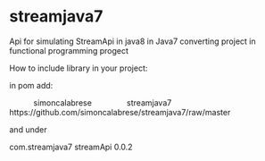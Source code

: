 # streamjava7
Api for simulating StreamApi in java8 in Java7 converting project in functional programming progect

How to include library in your project:

in pom add:

<repositories>
        <repository>
            <id>simoncalabrese</id>
                <name>streamjava7</name>
                <url>https://github.com/simoncalabrese/streamjava7/raw/master</url>
        </repository>
 </repositories>
 
 and under <dependecies>
 
  <dependency>
       <groupId>com.streamjava7</groupId>
       <artifactId>streamApi</artifactId>
       <version>0.0.2</version>
  </dependency>
